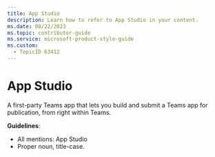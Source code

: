 ```yaml
---
title: App Studio
description: Learn how to refer to App Studio in your content.
ms.date: 08/22/2023
ms.topic: contributor-guide
ms.service: microsoft-product-style-guide
ms.custom:
  - TopicID 63412
---
```



# App Studio

A first-party Teams app that lets you build and submit a Teams app for publication, from right within Teams.

**Guidelines**:

- All mentions: App Studio
- Proper noun, title-case.

